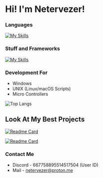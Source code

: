 # Hi! I'm Netervezer!
### Languages
[![My Skills](https://skillicons.dev/icons?i=go,html,css,c,cpp,bash,python,md)](https://skillicons.dev)
### Stuff and Frameworks
[![My Skills](https://skillicons.dev/icons?i=git,github,gitlab,obsidian,visualstudio,vscode,neovim,pytorch,qt,mysql)](https://skillicons.dev)
### Development For
+ Windows
+ UNIX (Linux/macOS Scripts)
+ Micro Controllers

![Top Langs](https://github-readme-stats.vercel.app/api/top-langs/?username=0netervezer0&layout=compact&theme=dracula)

## Look At My Best Projects

[![Readme Card](https://github-readme-stats.vercel.app/api/pin/?username=0netervezer0&repo=Omega-DPI-Bypass&theme=dracula&description_lines_count=1)](https://github.com/0netervezer0/Omega-DPI-Bypass)

[![Readme Card](https://github-readme-stats.vercel.app/api/pin/?username=0netervezer0&repo=Lupi-Zsh-Addons&theme=dracula)](https://github.com/0netervezer0/Lupi-Zsh-Addons)
### Contact Me
+ Discord - 667758895514517504 (User ID)
+ Mail - netervezer@proton.me
